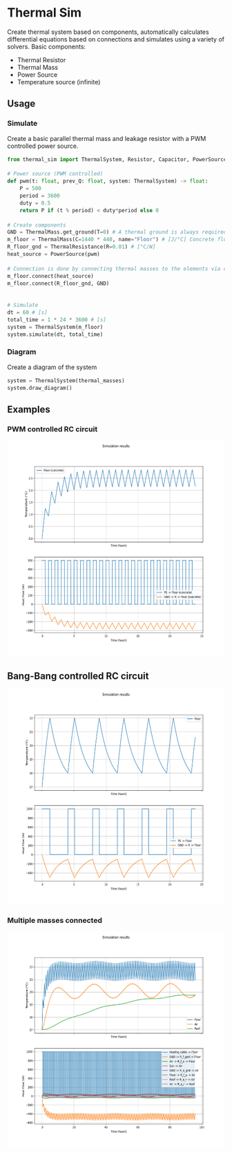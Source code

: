 # Thermal Sim
Create thermal system based on components, automatically calculates differential equations based on connections and simulates using a variety of solvers.
Basic components:
- Thermal Resistor
- Thermal Mass
- Power Source
- Temperature source (infinite)


## Usage
### Simulate
Create a basic parallel thermal mass and leakage resistor with a PWM controlled power source.
```python
from thermal_sim import ThermalSystem, Resistor, Capacitor, PowerSource, TemperatureSource

# Power source (PWM controlled)
def pwm(t: float, prev_Q: float, system: ThermalSystem) -> float:
    P = 500
    period = 3600
    duty = 0.5
    return P if (t % period) < duty*period else 0

# Create components
GND = ThermalMass.get_ground(T=0) # A thermal ground is always required
m_floor = ThermalMass(C=1440 * 440, name="Floor") # [J/°C] Concrete floor
R_floor_gnd = ThermalResistance(R=0.01) # [°C/W]
heat_source = PowerSource(pwm)

# Connection is done by connecting thermal masses to the elements via connect()
m_floor.connect(heat_source)
m_floor.connect(R_floor_gnd, GND)


# Simulate
dt = 60 # [s]
total_time = 1 * 24 * 3600 # [s]
system = ThermalSystem(m_floor)
system.simulate(dt, total_time)
```

### Diagram
Create a diagram of the system
```python
system = ThermalSystem(thermal_masses)
system.draw_diagram()
```


## Examples
### PWM controlled RC circuit
<img src="img/example_PWM_RC.png" height="500px" />

## Bang-Bang controlled RC circuit
<img src="img/example_bangbang_RC.png" height="500px" />

### Multiple masses connected
<img src="img/example_multimass.png" height="500px" />
